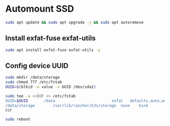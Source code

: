 # Automount SSD
```sh
sudo apt update && sudo apt upgrade -y && sudo apt autoremove
```
## Install exfat-fuse exfat-utils
```sh
sudo apt install exfat-fuse exfat-utils -y
```
## Config device UUID
```sh
sudo mkdir /data/storage
sudo chmod 777 /etc/fstab
UUID=$(blkid -o value -s UUID /dev/sda1)
```
```sh
sudo tee -a <<EOF >> /etc/fstab
UUID=$UUID       /data                         exfat   defaults,auto,umask=000,users,rw    0      0
/data/storage        /var/lib/rancher/k3s/storage  none    bind
EOF
```
```sh
sudo reboot
```
